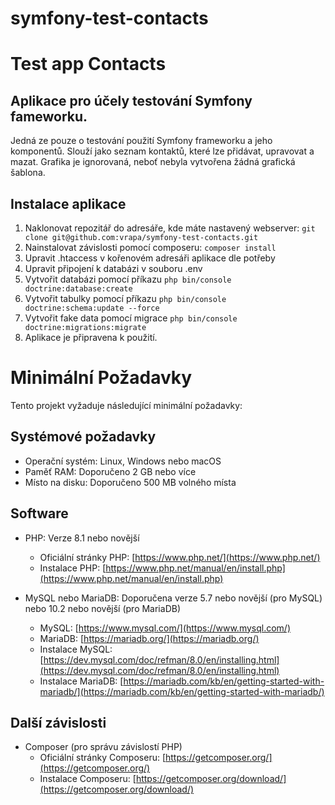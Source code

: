 # symfony-test-contacts

Test app Contacts
=================

Aplikace pro účely testování Symfony fameworku.
-----------------------------------------------
Jedná ze pouze o testování použití Symfony frameworku a jeho komponentů. 
Slouží jako seznam kontaktů, které lze přidávat, upravovat a mazat.
Grafika je ignorovaná, neboť nebyla vytvořena žádná grafická šablona.

Instalace aplikace
------------------
1. Naklonovat repozitář do adresáře, kde máte nastavený webserver: `git clone git@github.com:vrapa/symfony-test-contacts.git` 
2. Nainstalovat závislosti pomocí composeru: `composer install`
3. Upravit .htaccess v kořenovém adresáři aplikace dle potřeby
4. Upravit připojení k databázi v souboru .env
5. Vytvořit databázi pomocí příkazu `php bin/console doctrine:database:create`
6. Vytvořit tabulky pomocí příkazu `php bin/console doctrine:schema:update --force`
6. Vytvořit fake data pomocí migrace `php bin/console doctrine:migrations:migrate`
7. Aplikace je připravena k použití.

# Minimální Požadavky

Tento projekt vyžaduje následující minimální požadavky:

## Systémové požadavky

- Operační systém: Linux, Windows nebo macOS
- Paměť RAM: Doporučeno 2 GB nebo více
- Místo na disku: Doporučeno 500 MB volného místa

## Software

- PHP: Verze 8.1 nebo novější
  - Oficiální stránky PHP: [https://www.php.net/](https://www.php.net/)
  - Instalace PHP: [https://www.php.net/manual/en/install.php](https://www.php.net/manual/en/install.php)

- MySQL nebo MariaDB: Doporučena verze 5.7 nebo novější (pro MySQL) nebo 10.2 nebo novější (pro MariaDB)
  - MySQL: [https://www.mysql.com/](https://www.mysql.com/)
  - MariaDB: [https://mariadb.org/](https://mariadb.org/)
  - Instalace MySQL: [https://dev.mysql.com/doc/refman/8.0/en/installing.html](https://dev.mysql.com/doc/refman/8.0/en/installing.html)
  - Instalace MariaDB: [https://mariadb.com/kb/en/getting-started-with-mariadb/](https://mariadb.com/kb/en/getting-started-with-mariadb/)

## Další závislosti

- Composer (pro správu závislostí PHP)
  - Oficiální stránky Composeru: [https://getcomposer.org/](https://getcomposer.org/)
  - Instalace Composeru: [https://getcomposer.org/download/](https://getcomposer.org/download/)
